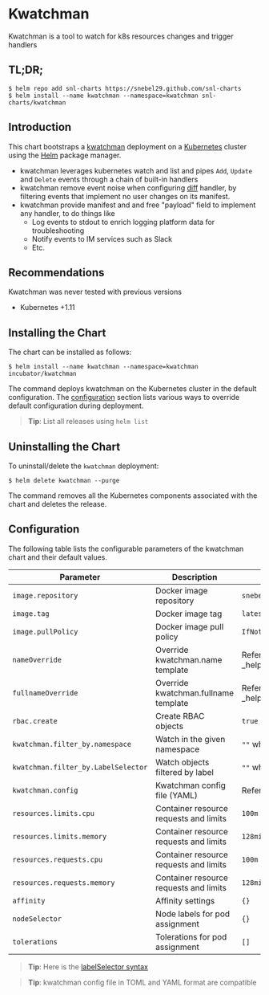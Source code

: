 Kwatchman
=======

Kwatchman is a tool to watch for k8s resources changes and trigger handlers

TL;DR;
------

```console
$ helm repo add snl-charts https://snebel29.github.com/snl-charts
$ helm install --name kwatchman --namespace=kwatchman snl-charts/kwatchman
```

Introduction
------------

This chart bootstraps a [kwatchman](https://github.com/snebel29/kwatchman) deployment on a [Kubernetes](http://kubernetes.io) cluster using the [Helm](https://helm.sh) package manager.

 - kwatchman leverages kubernetes watch and list and pipes `Add`, `Update` and `Delete` events through a chain of built-in handlers
 - kwatchman remove event noise when configuring [diff]() handler, by filtering events that implement no user changes on its manifest.
 - kwatchman provide manifest and and free "payload" field to implement any handler, to do things like
    - Log events to stdout to enrich logging platform data for troubleshooting
    - Notify events to IM services such as Slack
    - Etc.
 
Recommendations
-------------

Kwatchman was never tested with previous versions

 - Kubernetes +1.11
 

Installing the Chart
--------------------

The chart can be installed as follows:

```console
$ helm install --name kwatchman --namespace=kwatchman incubator/kwatchman
```

The command deploys kwatchman on the Kubernetes cluster in the default configuration. The [configuration](#configuration) section lists various ways to override default configuration during deployment.

> **Tip**: List all releases using `helm list`

Uninstalling the Chart
----------------------

To uninstall/delete the `kwatchman` deployment:

```console
$ helm delete kwatchman --purge
```

The command removes all the Kubernetes components associated with the chart and deletes the release.

Configuration
-------------

The following table lists the configurable parameters of the kwatchman chart and their default values.

| Parameter                            | Description                            | Default                           |
| -----------------------              | ----------------------------------     | ----------------------------------|
| `image.repository`                   | Docker image repository                | `snebel29/kwatchman`              |
| `image.tag`                          | Docker image tag                       | `latest`                          |
| `image.pullPolicy`                   | Docker image pull policy               | `IfNotPresent`                    |
| `nameOverride`                       | Override kwatchman.name template       | Refer to _helpers.tpl             |
| `fullnameOverride`                   | Override kwatchman.fullname template   | Refer to _helpers.tpl             |
| `rbac.create`                        | Create RBAC objects                    | `true`                            |
| `kwatchman.filter_by.namespace`      | Watch in the given namespace           | `""` which means all              |
| `kwatchman.filter_by.LabelSelector`  | Watch objects filtered by label        | `""` which means all              |
| `kwatchman.config`                   | Kwatchman config file (YAML)           | Refer [config](https://github.com/snebel29/kwatchman#configuration)              |
| `resources.limits.cpu`               | Container resource requests and limits | `100m`                            |
| `resources.limits.memory`            | Container resource requests and limits | `128mi`                           |
| `resources.requests.cpu`             | Container resource requests and limits | `100m`                            |
| `resources.requests.memory`          | Container resource requests and limits | `128mi`                           |
| `affinity`                           | Affinity settings                      | `{}`                              |
| `nodeSelector`                       | Node labels for pod assignment         | `{}`                              |
| `tolerations`                        | Tolerations for pod assignment         | `[]`                              |

> **Tip**: Here is the [labelSelector syntax](https://kubernetes.io/docs/concepts/overview/working-with-objects/labels/#syntax-and-character-set)

> **Tip**: kwatchman config file in TOML and YAML format are compatible
